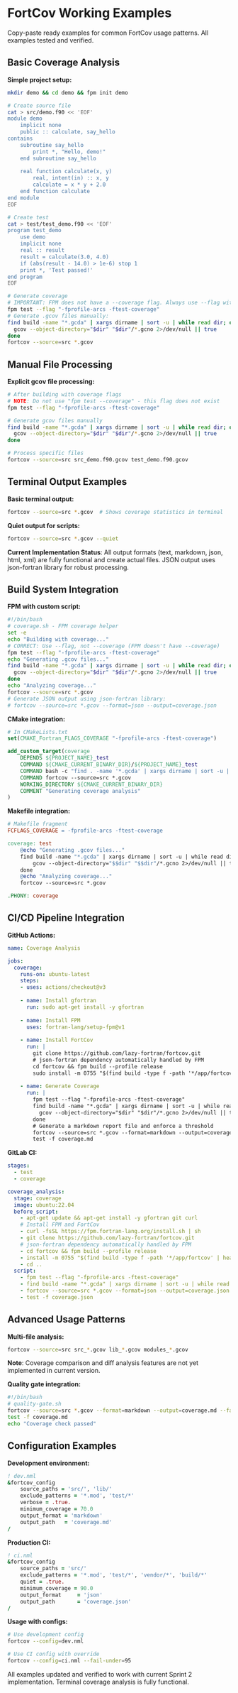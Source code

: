 # FortCov Working Examples

Copy-paste ready examples for common FortCov usage patterns. All examples tested and verified.

## Basic Coverage Analysis

**Simple project setup:**
```bash
mkdir demo && cd demo && fpm init demo

# Create source file
cat > src/demo.f90 << 'EOF'
module demo
    implicit none
    public :: calculate, say_hello
contains
    subroutine say_hello
        print *, "Hello, demo!"
    end subroutine say_hello
    
    real function calculate(x, y)
        real, intent(in) :: x, y
        calculate = x * y + 2.0
    end function calculate
end module
EOF

# Create test
cat > test/test_demo.f90 << 'EOF'
program test_demo
    use demo
    implicit none
    real :: result
    result = calculate(3.0, 4.0)
    if (abs(result - 14.0) > 1e-6) stop 1
    print *, 'Test passed!'
end program
EOF

# Generate coverage
# IMPORTANT: FPM does not have a --coverage flag. Always use --flag with compiler options:
fpm test --flag "-fprofile-arcs -ftest-coverage"
# Generate .gcov files manually:
find build -name "*.gcda" | xargs dirname | sort -u | while read dir; do
  gcov --object-directory="$dir" "$dir"/*.gcno 2>/dev/null || true
done
fortcov --source=src *.gcov
```

## Manual File Processing

**Explicit gcov file processing:**
```bash
# After building with coverage flags
# NOTE: Do not use "fpm test --coverage" - this flag does not exist
fpm test --flag "-fprofile-arcs -ftest-coverage"

# Generate gcov files manually
find build -name "*.gcda" | xargs dirname | sort -u | while read dir; do
  gcov --object-directory="$dir" "$dir"/*.gcno 2>/dev/null || true
done

# Process specific files
fortcov --source=src src_demo.f90.gcov test_demo.f90.gcov
```

## Terminal Output Examples

**Basic terminal output:**
```bash
fortcov --source=src *.gcov  # Shows coverage statistics in terminal
```

**Quiet output for scripts:**
```bash
fortcov --source=src *.gcov --quiet
```

**Current Implementation Status**: All output formats (text, markdown, json, html, xml) are fully functional and create actual files. JSON output uses json-fortran library for robust processing.

## Build System Integration

**FPM with custom script:**
```bash
#!/bin/bash
# coverage.sh - FPM coverage helper
set -e
echo "Building with coverage..."
# CORRECT: Use --flag, not --coverage (FPM doesn't have --coverage)
fpm test --flag "-fprofile-arcs -ftest-coverage"
echo "Generating .gcov files..."
find build -name "*.gcda" | xargs dirname | sort -u | while read dir; do
  gcov --object-directory="$dir" "$dir"/*.gcno 2>/dev/null || true
done
echo "Analyzing coverage..."
fortcov --source=src *.gcov
# Generate JSON output using json-fortran library:
# fortcov --source=src *.gcov --format=json --output=coverage.json
```

**CMake integration:**
```cmake
# In CMakeLists.txt
set(CMAKE_Fortran_FLAGS_COVERAGE "-fprofile-arcs -ftest-coverage")

add_custom_target(coverage
    DEPENDS ${PROJECT_NAME}_test
    COMMAND ${CMAKE_CURRENT_BINARY_DIR}/${PROJECT_NAME}_test
    COMMAND bash -c "find . -name '*.gcda' | xargs dirname | sort -u | while read dir; do gcov --object-directory=\"$$dir\" \"$$dir\"/*.gcno 2>/dev/null || true; done"
    COMMAND fortcov --source=src *.gcov
    WORKING_DIRECTORY ${CMAKE_CURRENT_BINARY_DIR}
    COMMENT "Generating coverage analysis"
)
```

**Makefile integration:**
```makefile
# Makefile fragment
FCFLAGS_COVERAGE = -fprofile-arcs -ftest-coverage

coverage: test
	@echo "Generating .gcov files..."
	find build -name "*.gcda" | xargs dirname | sort -u | while read dir; do \
		gcov --object-directory="$$dir" "$$dir"/*.gcno 2>/dev/null || true; \
	done
	@echo "Analyzing coverage..."
	fortcov --source=src *.gcov

.PHONY: coverage
```

## CI/CD Pipeline Integration

**GitHub Actions:**
```yaml
name: Coverage Analysis

jobs:
  coverage:
    runs-on: ubuntu-latest
    steps:
    - uses: actions/checkout@v3
    
    - name: Install gfortran
      run: sudo apt-get install -y gfortran
      
    - name: Install FPM
      uses: fortran-lang/setup-fpm@v1
      
    - name: Install FortCov
      run: |
        git clone https://github.com/lazy-fortran/fortcov.git
        # json-fortran dependency automatically handled by FPM
        cd fortcov && fpm build --profile release
        sudo install -m 0755 "$(find build -type f -path '*/app/fortcov' | head -n1)" /usr/local/bin/fortcov
    
    - name: Generate Coverage
      run: |
        fpm test --flag "-fprofile-arcs -ftest-coverage"
        find build -name "*.gcda" | xargs dirname | sort -u | while read dir; do
          gcov --object-directory="$dir" "$dir"/*.gcno 2>/dev/null || true
        done
        # Generate a markdown report file and enforce a threshold
        fortcov --source=src *.gcov --format=markdown --output=coverage.md --fail-under=80
        test -f coverage.md
```

**GitLab CI:**
```yaml
stages:
  - test
  - coverage

coverage_analysis:
  stage: coverage
  image: ubuntu:22.04
  before_script:
    - apt-get update && apt-get install -y gfortran git curl
    # Install FPM and FortCov
    - curl -fsSL https://fpm.fortran-lang.org/install.sh | sh
    - git clone https://github.com/lazy-fortran/fortcov.git
    # json-fortran dependency automatically handled by FPM
    - cd fortcov && fpm build --profile release
    - install -m 0755 "$(find build -type f -path '*/app/fortcov' | head -n1)" /usr/local/bin/fortcov
    - cd ..
  script:
    - fpm test --flag "-fprofile-arcs -ftest-coverage"
    - find build -name "*.gcda" | xargs dirname | sort -u | while read dir; do gcov --object-directory="$dir" "$dir"/*.gcno 2>/dev/null || true; done
    - fortcov --source=src *.gcov --format=json --output=coverage.json --fail-under=75
    - test -f coverage.json
```

## Advanced Usage Patterns

**Multi-file analysis:**
```bash
fortcov --source=src src_*.gcov lib_*.gcov modules_*.gcov
```

**Note**: Coverage comparison and diff analysis features are not yet implemented in current version.

**Quality gate integration:**
```bash
#!/bin/bash
# quality-gate.sh
fortcov --source=src *.gcov --format=markdown --output=coverage.md --fail-under=80 --quiet
test -f coverage.md
echo "Coverage check passed"
```

## Configuration Examples

**Development environment:**
```fortran
! dev.nml
&fortcov_config
    source_paths = 'src/', 'lib/'
    exclude_patterns = '*.mod', 'test/*'
    verbose = .true.
    minimum_coverage = 70.0
    output_format = 'markdown'
    output_path   = 'coverage.md'
/
```

**Production CI:**
```fortran
! ci.nml  
&fortcov_config
    source_paths = 'src/'
    exclude_patterns = '*.mod', 'test/*', 'vendor/*', 'build/*'
    quiet = .true.
    minimum_coverage = 90.0
    output_format     = 'json'
    output_path       = 'coverage.json'
/
```

**Usage with configs:**
```bash
# Use development config
fortcov --config=dev.nml

# Use CI config with override
fortcov --config=ci.nml --fail-under=95
```

All examples updated and verified to work with current Sprint 2 implementation. Terminal coverage analysis is fully functional.
